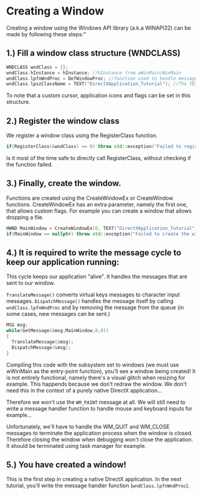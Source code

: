 # Creating a Window

Creating a window using the Windows API library (a.k.a WINAPI32) can be made by following these steps:"

## 1.) Fill a window class structure (WNDCLASS)

```cpp
WNDCLASS wndClass = {};
wndClass.hInstance = hInstance; //hInstance from wWinMain/WinMain
wndClass.lpfnWndProc = DefWindowProc; //function used to handle messages. We're currently using the default window message handling procedure. We will create our message handler function later...
wndClass.lpszClassName = TEXT("DirectXApplication_Tutorial"); //The TEXT() macro function is used to assure the projects compiles if UNICODE support is either enabled or disabled.
```

To note that a custom cursor, application icons and flags can be set in this structure.

## 2.) Register the window class

We register a window class using the RegisterClass function.

```cpp
if(RegisterClass(&wndClass) == 0) throw std::exception("Failed to register the window class!");; //registers the window class. A window class defines how the button behaves, i.e a button, or a label... We throw an exception if RegisterClass somehow fails...
```

Is it most of the time safe to directly call RegisterClass, without checking if the function failed.

## 3.) Finally, create the window.

Functions are created using the CreateWindowEx or CreateWindow functions. CreateWindowEx has an extra parameter, namely the first one, that allows custom flags. For example you can create a window that allows dropping a file.

```cpp
HWND MainWindow = CreateWindowEx(0, TEXT("DirectXApplication_Tutorial"), TEXT("Hello DirectX!"), WS_OVERLAPPEDWINDOW | WS_VISIBLE, 0, 0, 800, 600, nullptr, nullptr, hInstance, 0);
if(MainWindow == nullptr) throw std::exception("Failed to create the window!");
```

## 4.) It is required to write the message cycle to keep our application running:

This cycle keeps our application "alive". It handles the messages that are sent to our window.

`TranslateMessage()` converts virtual keys messages to character input messages. `DispatchMessage()` handles the message itself by calling `wndClass.lpfnWndProc` and by removing the message from the queue (in some cases, new messages can be sent.)

```cpp
MSG msg;
while(GetMessage(&msg,MainWindow,0,0))
{
  TranslateMessage(&msg);
  DispatchMessage(&msg);
}
```
Compiling this code with the subsystem set to windows (we must use wWinMain as the entry-point function), you'll see a window being created! It is not entirely functional, namely there's a visual glitch when resizing for example. This happends because we don't redraw the window. We don't need this in the context of a purely native DirectX application...

Therefore we won't use the `WM_PAINT` message at all. We will still need to write a message handler function to handle mouse and keyboard inputs for example...

Unfortunately, we'll have to handle the WM_QUIT and WM_CLOSE messages to terminate the application process when the window is closed. Therefore closing the window when debugging won't close the application. It should be terminated using task manager for example.

## 5.) You have created a window!

This is the first step in creating a native DirectX application. In the next tutorial, you'll write the message handler function (`wndClass.lpfnWndProc`).
